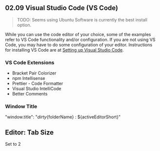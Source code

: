 ## 02.09 Visual Studio Code (VS Code)

> TODO: Seems using Ubuntu Software is currently the best install option.

While you can use the code editor of your choice, some of the examples refer to VS Code functionality and/or configuration. If you are not using VS Code, you may have to do some configuration of your editor. Instructions for installing VS Code are at [Setting up Visual Studio Code](https://code.visualstudio.com/Docs/setup/setup-overview).

### VS Code Extensions

- Bracket Pair Colorizer
- npm Intellisense
- Prettier - Code Formatter
- Visual Studio IntelliCode
- Better Comments

### Window Title
"window.title": "${dirty}${folderName} : ${activeEditorShort}"

## Editor: Tab Size

Set to 2
